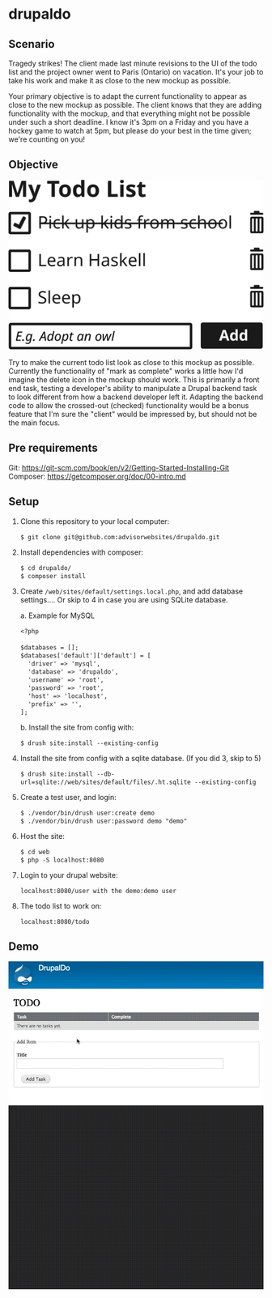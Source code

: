 # drupaldo

## Scenario

Tragedy strikes! The client made last minute revisions to the UI of the todo list and the project owner went to Paris (Ontario) on vacation. It's your job to take his work and make it as close to the new mockup as possible.

Your primary objective is to adapt the current functionality to appear as close to the new mockup as possible. The client knows that they are adding functionality with the mockup, and that everything might not be possible under such a short deadline. I know it's 3pm on a Friday and you have a hockey game to watch at 5pm, but please do your best in the time given; we're counting on you!

## Objective

![Objective](docs/todo_list.svg)

Try to make the current todo list look as close to this mockup as possible. Currently the functionality of "mark as complete" works a little how I'd imagine the delete icon in the mockup should work. This is primarily a front end task, testing a developer's ability to manipulate a Drupal backend task to look different from how a backend developer left it. Adapting the backend code to allow the crossed-out (checked) functionality would be a bonus feature that I'm sure the "client" would be impressed by, but should not be the main focus.

## Pre requirements
Git:
  https://git-scm.com/book/en/v2/Getting-Started-Installing-Git
Composer:
  https://getcomposer.org/doc/00-intro.md

## Setup

1. Clone this repository to your local computer:
    ```
    $ git clone git@github.com:advisorwebsites/drupaldo.git
    ```
2. Install dependencies with composer:
    ```
    $ cd drupaldo/
    $ composer install
    ```
3. Create `/web/sites/default/settings.local.php`, and add database settings.... Or skip to 4 in case you are using SQLite database.

    a. Example for MySQL
    ```
    <?php

    $databases = [];
    $databases['default']['default'] = [
      'driver' => 'mysql',
      'database' => 'drupaldo',
      'username' => 'root',
      'password' => 'root',
      'host' => 'localhost',
      'prefix' => '',
    ];

    ```
    b. Install the site from config with:

      ```
      $ drush site:install --existing-config
      ```

4. Install the site from config with a sqlite database. (If you did 3, skip to 5)

    ```
    $ drush site:install --db-url=sqlite://web/sites/default/files/.ht.sqlite --existing-config
    ```

5. Create a test user, and login:

    ```
    $ ./vendor/bin/drush user:create demo
    $ ./vendor/bin/drush user:password demo "demo"
    ```

6. Host the site:

    ```
    $ cd web
    $ php -S localhost:8080
    ```

7. Login to your drupal website:

    ```
    localhost:8080/user with the demo:demo user
    ```


8. The todo list to work on:

    ```
    localhost:8080/todo
    ```
    
## Demo
![Watch the video](docs/drupaldo-demo.gif)

